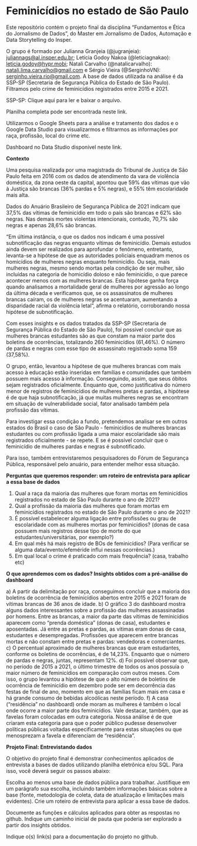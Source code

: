 # Feminicídios no estado de São Paulo
Este repositório contém o projeto final da disciplina “Fundamentos e Ética do Jornalismo de Dados”, do Master em Jornalismo de Dados, Automação e Data Storytelling do Insper. 

O grupo é formado por Julianna Granjeia (@jugranjeia): juliannags@al.insper.edu.br; Leticia Godoy Nakoa (@leticiagnakao): leticia.godoy@hypr.mobi; Natali Carvalho (@natalicarvalho): natali.lima.carvalho@gmail.com e Sérgio Vieira (@SerginhoVN): serginho.vieira.rio@gmail.com.
A base de dados utilizada na análise é da SSP-SP (Secretaria de Segurança Pública do Estado de São Paulo). Filtramos pelo crime de feminicídios registrados entre 2015 e 2021.

SSP-SP: Clique aqui para ler e baixar o arquivo.

Planilha completa pode ser encontrada neste link.

Utilizarmos o Google Sheets para a análise e tratamento dos dados e o Google Data Studio para visualizarmos e filtrarmos as informações por raça, profissão, local do crime etc.

Dashboard no Data Studio disponível neste link.

**Contexto**

Uma pesquisa realizada por uma magistrada do Tribunal de Justiça de São Paulo feita em 2016 com os dados de atendimento da vara de violência doméstica, da zona oeste da capital, apontou que 59% das vítimas que vão à Justiça são brancas (36% pardas e 5% negras), e 55% têm escolaridade mais alta.

Dados do Anuário Brasileiro de Segurança Pública de 2021 indicam que 37,5% das vítimas de feminicídio em todo o país são brancas e 62% são negras. Nas demais mortes violentas intencionais, contudo, 70,7% são negras e apenas 28,6% são brancas. 

“Em última instância, o que os dados nos indicam é uma possível subnotificação das negras enquanto vítimas de feminicídio. Demais estudos ainda devem ser realizados para aprofundar o fenômeno, entretanto, levanta-se a hipótese de que as autoridades policiais enquadram menos os homicídios de mulheres negras enquanto feminicídio. Ou seja, mais mulheres negras, mesmo sendo mortas pela condição de ser mulher, são incluídas na categoria de homicídio doloso e não feminicídio, o que parece acontecer menos com as mulheres brancas. Esta hipótese ganha força quando analisamos a mortalidade geral de mulheres por agressão ao longo da última década e verificamos que, se os assassinatos de mulheres brancas caíram, os de mulheres negras se acentuaram, aumentando a disparidade racial da violência letal”, afirma o relatório, corroborando nossa hipótese de subnotificação.

Com esses insights e os dados tratados da SSP-SP (Secretaria de Segurança Pública do Estado de São Paulo), foi possível concluir que as mulheres brancas estudantes são as que constam na maior parte dos boletins de ocorrências, totalizando 260 feminicídios (61,46%). O número de pardas e negras com esse tipo de assassinato registrado soma 159 (37,58%). 

O grupo, então, levantou a hipótese de que mulheres brancas com mais acesso à educação estão inseridas em famílias e comunidades que também possuem mais acesso à informação. Conseguindo, assim, que seus óbitos sejam registrados oficialmente. Enquanto que, como justificativa do número menor de registros de feminicídios de mulheres pretas e pardas, a hipótese é de que haja subnotificação, já que muitas mulheres negras se encontram em situação de vulnerabilidade social, fator analisado também pela profissão das vítimas.

Para investigar essa condição a fundo, pretendemos analisar se em outros estados do Brasil o caso de São Paulo - feminicídios de mulheres brancas estudantes ou com profissão ligada a uma maior escolaridade são mais registrados oficialmente - se repete. E se é possível concluir que o feminicídio de mulheres pardas e negras é subnotificado.

Para isso, também entrevistaremos pesquisadores do Fórum de Segurança Pública, responsável pelo anuário, para entender melhor essa situação.

**Perguntas que queremos responder: um roteiro de entrevista para aplicar a essa base de dados**

1) Qual a raça da maioria das mulheres que foram mortas em feminicídios registrados no estado de São Paulo durante o ano de 2021?
2) Qual a profissão da maioria das mulheres que foram mortas em feminicídios registrados no estado de São Paulo durante o ano de 2021?
3) É possível estabelecer alguma ligação entre profissões ou grau de escolaridade com as mulheres mortas por feminicídios? (donas de casa possuem mais registros desse tipo de morte do que estudantes/universitárias, por exemplo?)
4) Em qual mês há mais registro de BOs de feminicídios? (Para verificar se alguma data/evento/efeméride influi nessas ocorrências.)
5) Em qual local o crime é praticado com mais frequência? (casa, trabalho etc)

**O que aprendemos com os dados? Insights obtidos com a pré-análise do dashboard**

a) A partir da delimitação por raça, conseguimos concluir que a maioria dos boletins de ocorrência de feminicídios abertos entre 2015 e 2021 foram de vítimas brancas de 36 anos de idade.
b) O gráfico 3 do dashboard mostra alguns dados interessantes sobre a profissão das mulheres assassinadas por homens. Entre as brancas, a maior da parte das vítimas de feminicídios aparecem como “prenda doméstica” (donas de casa), estudantes e aposentadas. Já entre as pretas e pardas, as vítimas eram donas de casa, estudantes e desempregadas. Profissões que aparecem entre brancas mortas e não constam entre pretas e pardas: vendedoras e comerciantes.
c) O percentual aproximado de mulheres brancas que eram estudantes, conforme os boletins de ocorrências, é de 14,23%. Enquanto que o número de pardas e negras, juntas, representam 12%.
d) Foi possível observar que, no período de 2015 a 2021, o último trimestre de todos os anos possuía o maior número de feminicídios em comparação com outros meses. Com isso, o grupo levantou a hipótese de que o alto número de boletins de ocorrência de feminicídio em dezembro pode ser em decorrência das festas de final de ano, momento em que as famílias ficam mais em casa e há grande consumo de bebidas alcoólicas neste período.
f) A casa (“residência” no dashboard) onde moram as mulheres é também o local onde ocorre a maior parte dos feminicídios. Vale destacar, também, que as favelas foram colocadas em outra categoria. Nossa análise é de que criaram esta categoria para que o poder público pudesse desenvolver políticas públicas voltadas especificamente para estas situações ou que menosprezam a favela e diferenciam de “residência”.

**Projeto Final: Entrevistando dados**

O objetivo do projeto final é demonstrar conhecimentos aplicados de entrevista a bases de dados utilizando planilha eletrônica e/ou SQL. Para isso, você deverá seguir os passos abaixo:

Escolha ao menos uma base de dados pública para trabalhar. Justifique em um parágrafo sua escolha, incluindo também informações básicas sobre a base (fonte, metodologia de coleta, data de atualização e limitações mais evidentes). Crie um roteiro de entrevista para aplicar a essa base de dados.

Documente as funções e cálculos aplicados para obter as respostas no github. Indique um caminho inicial de pauta que poderia ser explorado a partir dos insights obtidos.

Indique o(s) link(s) para a documentação do projeto no github.
